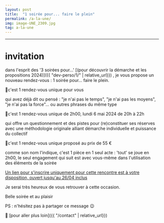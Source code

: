 ```yaml
---
layout: post
title:  "1 soirée pour... faire le plein"
permalink: /a-la-une/
img: image-UNE_2309.jpg
tag: a-la-une
---
```

****

# invitation

dans l'esprit des '3 soirées pour...'
[(pour découvrir la démarche et les propositions 2024)]({{ "dev-perso/1/"  | relative_url}})
, je vous propose un nouveau rendez-vous : 1 soirée pour... faire le plein.

 
🔸️c'est 1 rendez-vous unique pour vous
 
qui avez déjà dit ou pensé : "je n'ai pas le temps", "je n'ai pas les moyens", "je n'ai pas la force"... ou autres phrases du même type
 
🔸️c'est 1 rendez-vous unique de 2h00, lundi 6 mai 2024 de 20h à 22h
 
qui offre un questionnement et des pistes pour (re)constituer ses réserves
avec une méthodologie originale
alliant démarche individuelle et puissance du collectif
 
🔸️c'est 1 rendez-vous unique proposé au prix de 55 €
 
comme son nom l'indique, c'est 1 pièce en 1 seul acte : 'tout' se joue en 2h00, le seul engagement qui suit est avec vous-même dans l'utilisation des éléments de la soirée
 
[Un lien pour s'inscrire uniquement pour cette rencontre est à votre disposition, ouvert jusqu'au 26/04 inclus](https://framaforms.org/1-soiree-pour-faire-le-plein-frinscription-2024-1711127738)

Je serai très heureux de vous retrouver à cette occasion.

Belle soirée et au plaisir  

PS : n'hésitez pas à partager ce message 😉️


👣 [pour aller plus loin]({{ "/contact"  | relative_url}})
